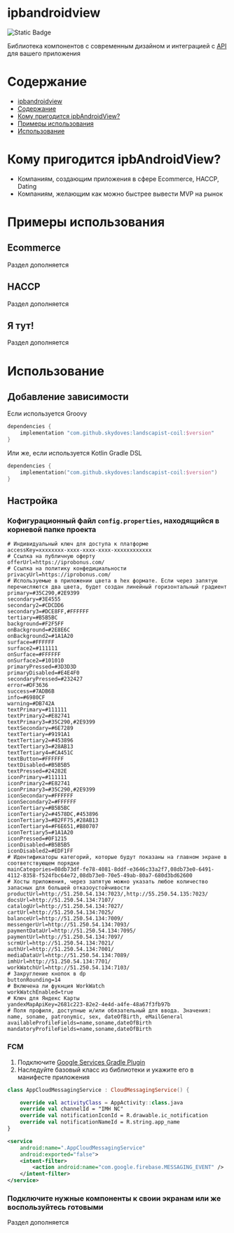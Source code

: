 # ipbandroidview
![Static Badge](https://img.shields.io/badge/License-MIT-blue)

Библиотека компонентов с современным дизайном и интеграцией с [API](https://github.com/progressterra/ipbandroidapi) для вашего приложения

# Содержание
- [ipbandroidview](#ipbandroidview)
- [Содержание](https://github.com/progressterra/ipbandroidview/blob/fsd_and_uikit/README.md#%D0%A1%D0%BE%D0%B4%D0%B5%D1%80%D0%B6%D0%B0%D0%BD%D0%B8%D0%B5)
- [Кому пригодится ipbAndroidView?](https://github.com/progressterra/ipbandroidview/blob/fsd_and_uikit/README.md#%D0%9A%D0%BE%D0%BC%D1%83-%D0%BF%D1%80%D0%B8%D0%B3%D0%BE%D0%B4%D0%B8%D1%82%D1%81%D1%8F-ipbAndroidView?)
- [Примеры использования](https://github.com/progressterra/ipbandroidview/blob/fsd_and_uikit/README.md#%D0%9F%D1%80%D0%B8%D0%BC%D0%B5%D1%80%D1%8B-%D0%B8%D1%81%D0%BF%D0%BE%D0%BB%D1%8C%D0%B7%D0%BE%D0%B2%D0%B0%D0%BD%D0%B8%D1%8F)
- [Использование](https://github.com/progressterra/ipbandroidview/blob/fsd_and_uikit/README.md#%D0%98%D1%81%D0%BF%D0%BE%D0%BB%D1%8C%D0%B7%D0%BE%D0%B2%D0%B0%D0%BD%D0%B8%D0%B5)

# Кому пригодится ipbAndroidView?
- Компаниям, создающим приложения в сфере Ecommerce, HACCP, Dating
- Компаниям, желающим как можно быстрее вывести MVP на рынок

# Примеры использования
## Ecommerce
Раздел дополняется
## HACCP
Раздел дополняется
## Я тут!
Раздел дополняется
# Использование
## Добавление зависимости
Если используется Groovy
```groovy
dependencies {
    implementation "com.github.skydoves:landscapist-coil:$version"
}
```
Или же, если используется Kotlin Gradle DSL
```kotlin
dependencies {
    implementation("com.github.skydoves:landscapist-coil:$version")
}
```
## Настройка
### Кофигурационный файл `config.properties`, находящийся в корневой папке проекта
```
# Индивидуальный ключ для доступа к платформе
accessKey=xxxxxxxx-xxxx-xxxx-xxxx-xxxxxxxxxxxx
# Ссылка на публичную оферту
offerUrl=https://iprobonus.com/
# Ссылка на политику конфедициальности
privacyUrl=https://iprobonus.com/
# Используемые в приложении цвета в hex формате. Если через запятую перечисляются два цвета, будет создан линейный горизонтальный градиент
primary=#35C290,#2E9399
secondary=#3E4555
secondary2=#CDCDD6
secondary3=#DCE8FF,#FFFFFF
tertiary=#B5B5BC
background=#F2F5FF
onBackground=#2E8E6C
onBackground2=#1A1A20
surface=#FFFFFF
surface2=#111111
onSurface=#FFFFFF
onSurface2=#101010
primaryPressed=#3D3D3D
primaryDisabled=#E4E4F0
secondaryPressed=#232427
error=#DF3636
success=#7ADB6B
info=#6980CF
warning=#DB742A
textPrimary=#111111
textPrimary2=#E82741
textPrimary3=#35C290,#2E9399
textSecondary=#6E7289
textTertiary=#9191A1
textTertiary2=#453896
textTertiary3=#28AB13
textTertiary4=#CA451C
textButton=#FFFFFF
textDisabled=#B5B5B5
textPressed=#24282E
iconPrimary=#111111
iconPrimary2=#E82741
iconPrimary3=#35C290,#2E9399
iconSecondary=#FFFFFF
iconSecondary2=#FFFFFF
iconTertiary=#B5B5BC
iconTertiary2=#4578DC,#453896
iconTertiary3=#B2FF75,#28AB13
iconTertiary4=#F6E651,#B80707
iconTertiary5=#1A1A20
iconPressed=#0F1215
iconDisabled=#B5B5B5
iconDisabled2=#EDF1FF
# Идентификаторы категорий, которые будут показаны на главном экране в соответствующем порядке
mainCategories=08db73df-fe78-4081-8ddf-e3646c33a2f7,08db73e0-6491-4112-8358-f524fbc64e72,08db73e0-70e5-49ab-80a7-680d3bd62600
# Хосты приложения, через запятую можно указать любое количество запасных для большей отказоустойчивости
productUrl=http://51.250.54.134:7023/,http://55.250.54.135:7023/
docsUrl=http://51.250.54.134:7107/
catalogUrl=http://51.250.54.134:7027/
cartUrl=http://51.250.54.134:7025/
balanceUrl=http://51.250.54.134:7009/
messengerUrl=http://51.250.54.134:7093/
paymentDataUrl=http://51.250.54.134:7095/
paymentUrl=http://51.250.54.134:7097/
scrmUrl=http://51.250.54.134:7021/
authUrl=http://51.250.54.134:7001/
mediaDataUrl=http://51.250.54.134:7089/
imhUrl=http://51.250.54.134:7701/
workWatchUrl=http://51.250.54.134:7103/
# Закругление кнопок в dp
buttonRounding=14
# Включена ли фукнция WorkWatch
workWatchEnabled=true
# Ключ для Яндекс Карты
yandexMapApiKey=2681c223-82e2-4e4d-a4fe-48a67f3fb97b
# Поля профиля, доступные и/или обязательный для ввода. Значения: name, soname, patronymic, sex, dateOfBirth, eMailGeneral
availableProfileFields=name,soname,dateOfBirth
mandatoryProfileFields=name,soname,dateOfBirth
```
### FCM
1. Подключите [Google Services Gradle Plugin](https://developers.google.com/android/guides/google-services-plugin?hl=ru)
2. Наследуйте базовый класс из библиотеки и укажите его в манифесте приложения
```kotlin
class AppCloudMessagingService : CloudMessagingService() {

    override val activityClass = AppActivity::class.java
    override val channelId = "IMH NC"
    override val notificationIconId = R.drawable.ic_notification
    override val notificationNameId = R.string.app_name
}
```
```xml
<service
    android:name=".AppCloudMessagingService"
    android:exported="false">
    <intent-filter>
        <action android:name="com.google.firebase.MESSAGING_EVENT" />
    </intent-filter>
</service>
```
### Подключите нужные компоненты к своии экранам или же воспользуйтесь готовыми
Раздел дополняется
